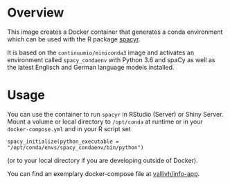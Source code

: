 # Overview
This image creates a Docker container that
generates a conda environment which can be used
with the R package [spacyr](https://spacyr.quanteda.io).

It is based on the `continuumio/miniconda3` image and
activates an environment called `spacy_condaenv` with
Python 3.6 and spaCy as well as the latest
Englisch and German language models installed.

# Usage
You can use the container to run `spacyr` in
RStudio (Server) or Shiny Server. Mount a volume or
local directory to `/opt/conda` at runtime or in your
`docker-compose.yml` and in your R script set
```
spacy_initialize(python_executable = "/opt/conda/envs/spacy_condaenv/bin/python")
```
(or to your local directory if you are developing
outside of Docker).

You can find an exemplary docker-compose file at
[vallivh/info-app](https://github.com/vallivh/dexdminer/blob/master/docker-compose.yml).
